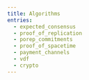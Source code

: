 ```yaml
---
title: Algorithms
entries:
  - expected_consensus
  - proof_of_replication
  - porep_commitments
  - proof_of_spacetime
  - payment_channels
  - vdf
  - crypto
---
```

